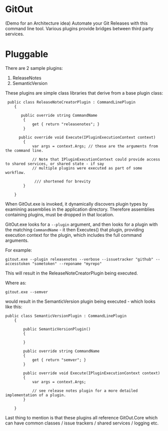 # GitOut
(Demo for an Architecture idea)
Automate your Git Releases with this command line tool. Various plugins provide bridges between third party services.

# Pluggable

There are 2 sample plugins:

1. ReleaseNotes
2. SemanticVersion


These plugins are simple class libraries that derive from a base plugin class:

```
 public class ReleaseNoteCreatorPlugin : CommandLinePlugin
    {
    
       public override string CommandName
        {
            get { return "releasenotes"; }
        }
        
      public override void Execute(IPluginExecutionContext context)
        {
            var args = context.Args; // these are the arguments from the command line.

            // Note that IPluginExecutionContext could provide access to shared services, or shared state - if say
            // multiple plugins were executed as part of some workflow. 
        
             /// shortened for brevity
        }
   
    }
```

When GitOut.exe is invoked, it dynamically discovers plugin types by examining assemblies in the application directory. 
Therefore assemblies containing plugins, must be dropped in that location. 

GitOut.exe looks for a `--plugin` argument, and then looks for a plugin with the matching `CommandName` - it then Executes() that plugin, providing execution context for the plugin, which includes the full command arguments.

For example:

```
gitout.exe --plugin releasenotes --verbose --issuetracker "github" --accesstoken "sometoken" --reponame "myrepo"
```

This will result in the ReleaseNoteCreatorPlugin being executed.

Where as:

```
gitout.exe --semver
```

would result in the SemanticVersion plugin being executed - which looks like this:

```
public class SemanticVersionPlugin : CommandLinePlugin
    {

        public SemanticVersionPlugin()
        {

        }

        public override string CommandName
        {
            get { return "semver"; }
        }

        public override void Execute(IPluginExecutionContext context)
        {
            var args = context.Args;

            // see release notes plugin for a more detailed implementation of a plugin.
        }

    }

```

Last thing to mention is that these plugins all reference GitOut.Core which can have common classes / issue trackers / shared services / logging etc.






